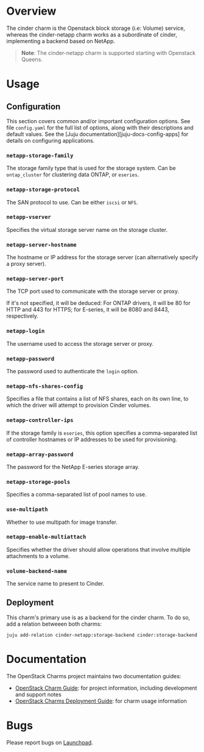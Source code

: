 # Overview

The cinder charm is the Openstack block storage (i.e: Volume) service, whereas the cinder-netapp charm works as a subordinate of cinder, implementing a backend based on NetApp.

> **Note**: The cinder-netapp charm is supported starting with Openstack Queens.

# Usage

## Configuration

This section covers common and/or important configuration options. See file `config.yaml` for the full list of options, along with their descriptions and default values. See the [Juju documentation][juju-docs-config-apps] for details on configuring applications.

### `netapp-storage-family`

The storage family type that is used for the storage system. Can be `ontap_cluster` for clustering data ONTAP, or `eseries`.

### `netapp-storage-protocol`

The SAN protocol to use. Can be either `iscsi` or `NFS`.

### `netapp-vserver`

Specifies the virtual storage server name on the storage cluster.

### `netapp-server-hostname`

The hostname or IP address for the storage server (can alternatively specify a proxy server).

### `netapp-server-port`

The TCP port used to communicate with the storage server or proxy.

If it's not specified, it will be deduced: For ONTAP drivers, it will be 80 for HTTP and 443 for HTTPS; for E-series, it will be 8080 and 8443, respectively.

### `netapp-login`

The username used to access the storage server or proxy.

### `netapp-password`

The password used to authenticate the `login` option.

### `netapp-nfs-shares-config`

Specifies a file that contains a list of NFS shares, each on its own line, to which the driver will attempt to provision
Cinder volumes.

### `netapp-controller-ips`

If the storage family is `eseries`, this option specifies a comma-separated list of controller hostnames or IP addresses
to be used for provisioning.

### `netapp-array-password`

The password for the NetApp E-series storage array.

### `netapp-storage-pools`

Specifies a comma-separated list of pool names to use.

### `use-multipath`

Whether to use multipath for image transfer.

### `netapp-enable-multiattach`

Specifies whether the driver should allow operations that involve multiple attachments to a volume.

### `volume-backend-name`

The service name to present to Cinder.

## Deployment

This charm's primary use is as a backend for the cinder charm. To do so, add a relation betweeen both charms:

    juju add-relation cinder-netapp:storage-backend cinder:storage-backend

# Documentation

The OpenStack Charms project maintains two documentation guides:

* [OpenStack Charm Guide][cg]: for project information, including development
  and support notes
* [OpenStack Charms Deployment Guide][cdg]: for charm usage information

# Bugs

Please report bugs on [Launchpad][lp-bugs-charm-cinder-netapp].

[cg]: https://docs.openstack.org/charm-guide
[cdg]: https://docs.openstack.org/project-deploy-guide/charm-deployment-guide
[lp-bugs-charm-cinder-netapp]: https://bugs.launchpad.net/charm-cinder-netapp/+filebug
